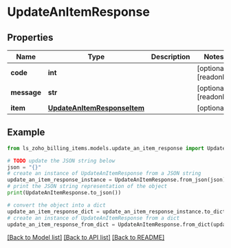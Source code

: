 # UpdateAnItemResponse


## Properties

Name | Type | Description | Notes
------------ | ------------- | ------------- | -------------
**code** | **int** |  | [optional] [readonly] 
**message** | **str** |  | [optional] [readonly] 
**item** | [**UpdateAnItemResponseItem**](UpdateAnItemResponseItem.md) |  | [optional] 

## Example

```python
from ls_zoho_billing_items.models.update_an_item_response import UpdateAnItemResponse

# TODO update the JSON string below
json = "{}"
# create an instance of UpdateAnItemResponse from a JSON string
update_an_item_response_instance = UpdateAnItemResponse.from_json(json)
# print the JSON string representation of the object
print(UpdateAnItemResponse.to_json())

# convert the object into a dict
update_an_item_response_dict = update_an_item_response_instance.to_dict()
# create an instance of UpdateAnItemResponse from a dict
update_an_item_response_from_dict = UpdateAnItemResponse.from_dict(update_an_item_response_dict)
```
[[Back to Model list]](../README.md#documentation-for-models) [[Back to API list]](../README.md#documentation-for-api-endpoints) [[Back to README]](../README.md)


